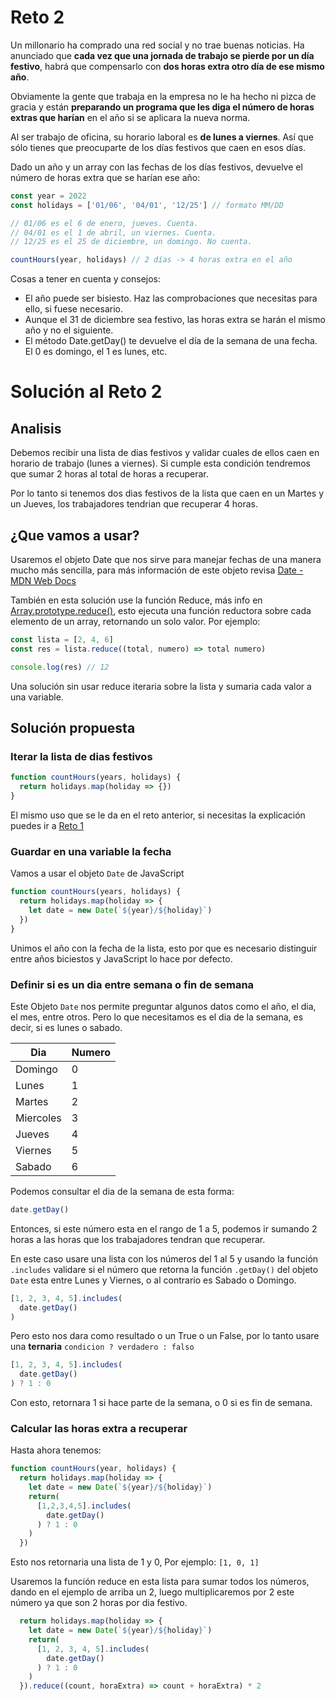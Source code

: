 # Reto 2

Un millonario ha comprado una red social y no trae buenas noticias. Ha anunciado que **cada vez que una jornada de trabajo se pierde por un día festivo**, habrá que compensarlo con **dos horas extra otro día de ese mismo año**.

Obviamente la gente que trabaja en la empresa no le ha hecho ni pizca de gracia y están **preparando un programa que les diga el número de horas extras que harían** en el año si se aplicara la nueva norma.

Al ser trabajo de oficina, su horario laboral es **de lunes a viernes**. Así que sólo tienes que preocuparte de los días festivos que caen en esos días.

Dado un año y un array con las fechas de los días festivos, devuelve el número de horas extra que se harían ese año:

```js
const year = 2022
const holidays = ['01/06', '04/01', '12/25'] // formato MM/DD

// 01/06 es el 6 de enero, jueves. Cuenta.
// 04/01 es el 1 de abril, un viernes. Cuenta.
// 12/25 es el 25 de diciembre, un domingo. No cuenta.

countHours(year, holidays) // 2 días -> 4 horas extra en el año
```

Cosas a tener en cuenta y consejos:

 - El año puede ser bisiesto. Haz las comprobaciones que necesitas para ello, si fuese necesario.
 - Aunque el 31 de diciembre sea festivo, las horas extra se harán el mismo año y no el siguiente.
 - El método Date.getDay() te devuelve el día de la semana de una fecha. El 0 es domingo, el 1 es lunes, etc.

# Solución al Reto 2

## Analisis

Debemos recibir una lista de dias festivos y validar cuales de ellos caen en horario de trabajo (lunes a viernes). Si cumple esta condición tendremos que sumar 2 horas al total de horas a recuperar.

Por lo tanto si tenemos dos dias festivos de la lista que caen en un Martes y un Jueves, los trabajadores tendrian que recuperar 4 horas.

## ¿Que vamos a usar? 

Usaremos el objeto Date que nos sirve para manejar fechas de una manera mucho más sencilla, para más información de este objeto revisa [Date - MDN Web Docs](https://developer.mozilla.org/es/docs/Web/JavaScript/Reference/Global_Objects/Date)

También en esta solución use la función Reduce, más info en [Array.prototype.reduce()](https://developer.mozilla.org/es/docs/Web/JavaScript/Reference/Global_Objects/Array/Reduce), esto ejecuta una función reductora sobre cada elemento de un array, retornando un solo valor. Por ejemplo:

```js
const lista = [2, 4, 6]
const res = lista.reduce((total, numero) => total numero)

console.log(res) // 12
```

Una solución sin usar reduce iteraria sobre la lista y sumaria cada valor a una variable.

## Solución propuesta

### Iterar la lista de dias festivos

```js
function countHours(years, holidays) {
  return holidays.map(holiday => {})
}
```

El mismo uso que se le da en el reto anterior, si necesitas la explicación puedes ir a [Reto 1](https://github.com/Achalogy/advent-js-2022/tree/main/retos/reto1/README.me)

### Guardar en una variable la fecha

Vamos a usar el objeto `Date` de JavaScript

```js
function countHours(years, holidays) {
  return holidays.map(holiday => {
    let date = new Date(`${year}/${holiday}`)
  })
}
```

Unimos el año con la fecha de la lista, esto por que es necesario distinguir entre años biciestos y JavaScript lo hace por defecto.

### Definir si es un dia entre semana o fin de semana

Este Objeto `Date` nos permite preguntar algunos datos como el año, el dia, el mes, entre otros. Pero lo que necesitamos es el dia de la semana, es decir, si es lunes o sabado.

| Dia | Numero |
| --- | ------ |
| Domingo | 0 |
| Lunes | 1 |
| Martes | 2 |
| Miercoles | 3 |
| Jueves | 4 |
| Viernes | 5 |
| Sabado | 6 |

Podemos consultar el dia de la semana de esta forma:

```js
date.getDay()
```

Entonces, si este número esta en el rango de 1 a 5, podemos ir sumando 2 horas a las horas que los trabajadores tendran que recuperar.

En este caso usare una lista con los números del 1 al 5 y usando la función `.includes` validare si el número que retorna la función `.getDay()` del objeto `Date` esta entre Lunes y Viernes, o al contrario es Sabado o Domingo.

```js
[1, 2, 3, 4, 5].includes(
  date.getDay()
)
```

Pero esto nos dara como resultado o un True o un False, por lo tanto usare una **ternaria** `condicion ? verdadero : falso`

```js
[1, 2, 3, 4, 5].includes(
  date.getDay()
) ? 1 : 0
```

Con esto, retornara 1 si hace parte de la semana, o 0 si es fin de semana.

### Calcular las horas extra a recuperar

Hasta ahora tenemos:

```js
function countHours(year, holidays) {
  return holidays.map(holiday => {
    let date = new Date(`${year}/${holiday}`)
    return(
      [1,2,3,4,5].includes(
        date.getDay()
      ) ? 1 : 0
    )
  })
```

Esto nos retornaria una lista de 1 y 0, Por ejemplo: `[1, 0, 1]`

Usaremos la función reduce en esta lista para sumar todos los números, dando en el ejemplo de arriba un 2, luego multiplicaremos por 2 este número ya que son 2 horas por dia festivo.

```js
  return holidays.map(holiday => {
    let date = new Date(`${year}/${holiday}`)
    return(
      [1, 2, 3, 4, 5].includes(
        date.getDay()
      ) ? 1 : 0
    )
  }).reduce((count, horaExtra) => count + horaExtra) * 2
```